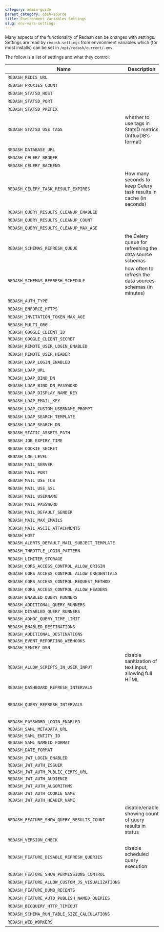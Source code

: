 ```yaml
---
category: admin-guide
parent_category: open-source
title: Environment Variables Settings
slug: env-vars-settings
---
```


Many aspects of the functionality of Redash can be changes with settings. Settings are read by `redash.settings` from environment variables which (for most installs) can be set in `/opt/redash/current/.env`.

The follow is a list of settings and what they control:

| Name                                            | Description                                                        | Default Value                                                                                                                              |
| ----------------------------------------------- | ------------------------------------------------------------------ | ------------------------------------------------------------------------------------------------------------------------------------------ |
| `REDASH_REDIS_URL`                              |                                                                    | “redis://localhost:6379/0”                                                                                                                 |
| `REDASH_PROXIES_COUNT`                          |                                                                    | 1                                                                                                                                          |
| `REDASH_STATSD_HOST`                            |                                                                    | 127.0.0.1                                                                                                                                  |
| `REDASH_STATSD_PORT`                            |                                                                    | 8125                                                                                                                                       |
| `REDASH_STATSD_PREFIX`                          |                                                                    | redash                                                                                                                                     |
| `REDASH_STATSD_USE_TAGS`                        | whether to use tags in StatsD metrics (InfluxDB’s format)          | false                                                                                                                                      |
| `REDASH_DATABASE_URL`                           |                                                                    | postgresql://postgres                                                                                                                      |
| `REDASH_CELERY_BROKER`                          |                                                                    | REDIS_URL                                                                                                                                  |
| `REDASH_CELERY_BACKEND`                         |                                                                    | CELERY_BROKER                                                                                                                              |
| `REDASH_CELERY_TASK_RESULT_EXPIRES`             | How many seconds to keep Celery task results in cache (in seconds) | 3600 \* 4                                                                                                                                  |
| `REDASH_QUERY_RESULTS_CLEANUP_ENABLED`          |                                                                    | true                                                                                                                                       |
| `REDASH_QUERY_RESULTS_CLEANUP_COUNT`            |                                                                    | 100                                                                                                                                        |
| `REDASH_QUERY_RESULTS_CLEANUP_MAX_AGE`          |                                                                    | 7                                                                                                                                          |
| `REDASH_SCHEMAS_REFRESH_QUEUE`                  | the Celery queue for refreshing the data source schemas            | celery                                                                                                                                     |
| `REDASH_SCHEMAS_REFRESH_SCHEDULE`               | how often to refresh the data sources schemas (in minutes)         | 30                                                                                                                                         |
| `REDASH_AUTH_TYPE`                              |                                                                    | api_key                                                                                                                                    |
| `REDASH_ENFORCE_HTTPS`                          |                                                                    | false                                                                                                                                      |
| `REDASH_INVITATION_TOKEN_MAX_AGE`               |                                                                    | 60 _ 60 _ 24 \* 7                                                                                                                          |
| `REDASH_MULTI_ORG`                              |                                                                    | false                                                                                                                                      |
| `REDASH_GOOGLE_CLIENT_ID`                       |                                                                    |                                                                                                                                            |
| `REDASH_GOOGLE_CLIENT_SECRET`                   |                                                                    |                                                                                                                                            |
| `REDASH_REMOTE_USER_LOGIN_ENABLED`              |                                                                    | false                                                                                                                                      |
| `REDASH_REMOTE_USER_HEADER`                     |                                                                    | X-Forwarded-Remote-User                                                                                                                    |
| `REDASH_LDAP_LOGIN_ENABLED`                     |                                                                    | false                                                                                                                                      |
| `REDASH_LDAP_URL`                               |                                                                    | None                                                                                                                                       |
| `REDASH_LDAP_BIND_DN`                           |                                                                    | None                                                                                                                                       |
| `REDASH_LDAP_BIND_DN_PASSWORD`                  |                                                                    |                                                                                                                                            |
| `REDASH_LDAP_DISPLAY_NAME_KEY`                  |                                                                    | displayName                                                                                                                                |
| `REDASH_LDAP_EMAIL_KEY`                         |                                                                    | mail                                                                                                                                       |
| `REDASH_LDAP_CUSTOM_USERNAME_PROMPT`            |                                                                    | LDAP/AD/SSO username:                                                                                                                      |
| `REDASH_LDAP_SEARCH_TEMPLATE`                   |                                                                    | (cn=%(username)s)                                                                                                                          |
| `REDASH_LDAP_SEARCH_DN`                         |                                                                    | REDASH_SEARCH_DN                                                                                                                           |
| `REDASH_STATIC_ASSETS_PATH`                     |                                                                    | ”../client/dist/”                                                                                                                          |
| `REDASH_JOB_EXPIRY_TIME`                        |                                                                    | 3600 \* 12                                                                                                                                 |
| `REDASH_COOKIE_SECRET`                          |                                                                    | c292a0a3aa32397cdb050e233733900f                                                                                                           |
| `REDASH_LOG_LEVEL`                              |                                                                    | INFO                                                                                                                                       |
| `REDASH_MAIL_SERVER`                            |                                                                    | localhost                                                                                                                                  |
| `REDASH_MAIL_PORT`                              |                                                                    | 25                                                                                                                                         |
| `REDASH_MAIL_USE_TLS`                           |                                                                    | false                                                                                                                                      |
| `REDASH_MAIL_USE_SSL`                           |                                                                    | false                                                                                                                                      |
| `REDASH_MAIL_USERNAME`                          |                                                                    | None                                                                                                                                       |
| `REDASH_MAIL_PASSWORD`                          |                                                                    | None                                                                                                                                       |
| `REDASH_MAIL_DEFAULT_SENDER`                    |                                                                    | None                                                                                                                                       |
| `REDASH_MAIL_MAX_EMAILS`                        |                                                                    | None                                                                                                                                       |
| `REDASH_MAIL_ASCII_ATTACHMENTS`                 |                                                                    | false                                                                                                                                      |
| `REDASH_HOST`                                   |                                                                    |                                                                                                                                            |
| `REDASH_ALERTS_DEFAULT_MAIL_SUBJECT_TEMPLATE`   |                                                                    | ({state}) {alert_name}                                                                                                                     |
| `REDASH_THROTTLE_LOGIN_PATTERN`                 |                                                                    | 50/hour                                                                                                                                    |
| `REDASH_LIMITER_STORAGE`                        |                                                                    | REDIS_URL                                                                                                                                  |
| `REDASH_CORS_ACCESS_CONTROL_ALLOW_ORIGIN`       |                                                                    |                                                                                                                                            |
| `REDASH_CORS_ACCESS_CONTROL_ALLOW_CREDENTIALS`  |                                                                    | false                                                                                                                                      |
| `REDASH_CORS_ACCESS_CONTROL_REQUEST_METHOD`     |                                                                    | GET, POST, PUT                                                                                                                             |
| `REDASH_CORS_ACCESS_CONTROL_ALLOW_HEADERS`      |                                                                    | Content-Type                                                                                                                               |
| `REDASH_ENABLED_QUERY_RUNNERS`                  |                                                                    | ”,”.join(default_query_runners)                                                                                                            |
| `REDASH_ADDITIONAL_QUERY_RUNNERS`               |                                                                    |                                                                                                                                            |
| `REDASH_DISABLED_QUERY_RUNNERS`                 |                                                                    |                                                                                                                                            |
| `REDASH_ADHOC_QUERY_TIME_LIMIT`                 |                                                                    | None                                                                                                                                       |
| `REDASH_ENABLED_DESTINATIONS`                   |                                                                    | ”,”.join(default_destinations)                                                                                                             |
| `REDASH_ADDITIONAL_DESTINATIONS`                |                                                                    |                                                                                                                                            |
| `REDASH_EVENT_REPORTING_WEBHOOKS`               |                                                                    |                                                                                                                                            |
| `REDASH_SENTRY_DSN`                             |                                                                    |                                                                                                                                            |
| `REDASH_ALLOW_SCRIPTS_IN_USER_INPUT`            | disable sanitization of text input, allowing full HTML             | false                                                                                                                                      |
| `REDASH_DASHBOARD_REFRESH_INTERVALS`            |                                                                    | 60,300,600,1800,3600,43200,86400                                                                                                           |
| `REDASH_QUERY_REFRESH_INTERVALS`                |                                                                    | 60, 300, 600, 900, 1800, 3600, 7200, 10800, 14400, 18000, 21600, 25200, 28800, 32400, 36000, 39600, 43200, 86400, 604800, 1209600, 2592000 |
| `REDASH_PASSWORD_LOGIN_ENABLED`                 |                                                                    | true                                                                                                                                       |
| `REDASH_SAML_METADATA_URL`                      |                                                                    |                                                                                                                                            |
| `REDASH_SAML_ENTITY_ID`                         |                                                                    |                                                                                                                                            |
| `REDASH_SAML_NAMEID_FORMAT`                     |                                                                    |                                                                                                                                            |
| `REDASH_DATE_FORMAT`                            |                                                                    | DD/MM/YY                                                                                                                                   |
| `REDASH_JWT_LOGIN_ENABLED`                      |                                                                    | false                                                                                                                                      |
| `REDASH_JWT_AUTH_ISSUER`                        |                                                                    |                                                                                                                                            |
| `REDASH_JWT_AUTH_PUBLIC_CERTS_URL`              |                                                                    |                                                                                                                                            |
| `REDASH_JWT_AUTH_AUDIENCE`                      |                                                                    |                                                                                                                                            |
| `REDASH_JWT_AUTH_ALGORITHMS`                    |                                                                    | HS256,RS256,ES256                                                                                                                          |
| `REDASH_JWT_AUTH_COOKIE_NAME`                   |                                                                    |                                                                                                                                            |
| `REDASH_JWT_AUTH_HEADER_NAME`                   |                                                                    |                                                                                                                                            |
| `REDASH_FEATURE_SHOW_QUERY_RESULTS_COUNT`       | disable/enable showing count of query results in status            | true                                                                                                                                       |
| `REDASH_VERSION_CHECK`                          |                                                                    | true                                                                                                                                       |
| `REDASH_FEATURE_DISABLE_REFRESH_QUERIES`        | disable scheduled query execution                                  | false                                                                                                                                      |
| `REDASH_FEATURE_SHOW_PERMISSIONS_CONTROL`       |                                                                    | false                                                                                                                                      |
| `REDASH_FEATURE_ALLOW_CUSTOM_JS_VISUALIZATIONS` |                                                                    | false                                                                                                                                      |
| `REDASH_FEATURE_DUMB_RECENTS`                   |                                                                    | false                                                                                                                                      |
| `REDASH_FEATURE_AUTO_PUBLISH_NAMED_QUERIES`     |                                                                    | true                                                                                                                                       |
| `REDASH_BIGQUERY_HTTP_TIMEOUT`                  |                                                                    | 600                                                                                                                                        |
| `REDASH_SCHEMA_RUN_TABLE_SIZE_CALCULATIONS`     |                                                                    | false                                                                                                                                      |
| `REDASH_WEB_WORKERS`                            |                                                                    | 4                                                                                                                                      |
